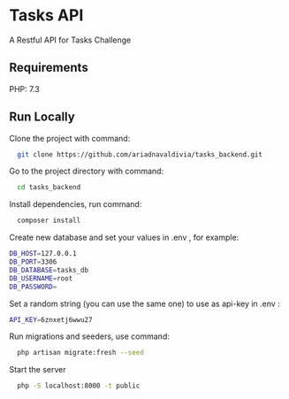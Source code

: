 # Tasks API

A Restful API for Tasks Challenge


## Requirements

PHP: 7.3
## Run Locally

Clone the project with command:

```bash
  git clone https://github.com/ariadnavaldivia/tasks_backend.git
```

Go to the project directory with command:

```bash
  cd tasks_backend
```

Install dependencies, run command:

```bash
  composer install
```
Create new database and set your values in .env , for example:
```bash
DB_HOST=127.0.0.1
DB_PORT=3306
DB_DATABASE=tasks_db
DB_USERNAME=root
DB_PASSWORD=
```

Set a random string  (you can use the same one)  to use as api-key in .env :
```bash
API_KEY=6znxetj6wwu27
```
Run migrations and seeders, use command:

```bash
  php artisan migrate:fresh --seed
```

Start the server

```bash
  php -S localhost:8000 -t public
```

